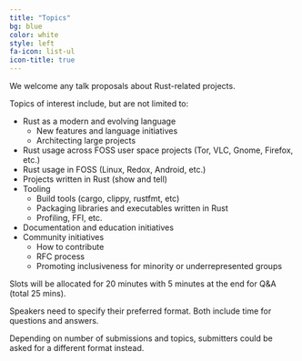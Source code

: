 ```yaml
---
title: "Topics"
bg: blue
color: white
style: left
fa-icon: list-ul
icon-title: true
---
```


We welcome any talk proposals about Rust-related projects.

Topics of interest include, but are not limited to:

 
- Rust as a modern and evolving language
    - New features and language initiatives
    - Architecting large projects
- Rust usage across FOSS user space projects (Tor, VLC, Gnome, Firefox, etc.)
- Rust usage in FOSS (Linux, Redox, Android, etc.)
- Projects written in Rust (show and tell)
- Tooling
    - Build tools (cargo, clippy, rustfmt, etc)
    - Packaging libraries and executables written in Rust
    - Profiling, FFI, etc.
- Documentation and education initiatives
- Community initiatives
    - How to contribute
    - RFC process
    - Promoting inclusiveness for minority or underrepresented groups


Slots will be allocated for 20 minutes with 5 minutes at the end for Q&A (total 25 mins).

Speakers need to specify their preferred format. Both include time for questions and answers.

Depending on number of submissions and topics, submitters could be asked for a different format instead.
